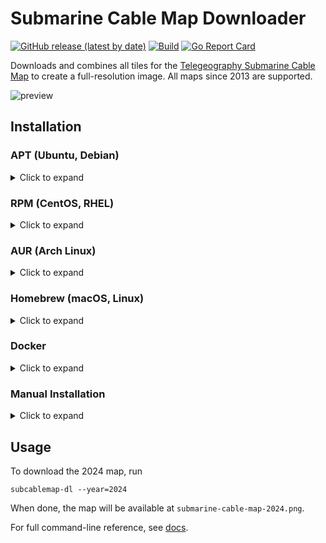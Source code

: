 # Submarine Cable Map Downloader
[![GitHub release (latest by date)](https://img.shields.io/github/v/release/gabe565/subcablemap-dl)](https://github.com/gabe565/subcablemap-dl/releases)
[![Build](https://github.com/gabe565/subcablemap-dl/actions/workflows/build.yaml/badge.svg)](https://github.com/gabe565/subcablemap-dl/actions/workflows/build.yaml)
[![Go Report Card](https://goreportcard.com/badge/github.com/gabe565/subcablemap-dl)](https://goreportcard.com/report/github.com/gabe565/subcablemap-dl)

Downloads and combines all tiles for the [Telegeography Submarine Cable Map](https://submarine-cable-map-2024.telegeography.com/) to create a full-resolution image. All maps since 2013 are supported.

![preview](https://github.com/gabe565/subcablemap-dl/assets/7717888/db101cfe-db1a-4c85-a91f-2e2a74d55041)

## Installation

### APT (Ubuntu, Debian)

<details>
  <summary>Click to expand</summary>

1. If you don't have it already, install the `ca-certificates` package
   ```shell
   sudo apt install ca-certificates
   ```

2. Add gabe565 apt repository
   ```
   echo 'deb [trusted=yes] https://apt.gabe565.com /' | sudo tee /etc/apt/sources.list.d/gabe565.list
   ```

3. Update apt repositories
   ```shell
   sudo apt update
   ```

4. Install subcablemap-dl
   ```shell
   sudo apt install subcablemap-dl
   ```
</details>

### RPM (CentOS, RHEL)

<details>
  <summary>Click to expand</summary>

1. If you don't have it already, install the `ca-certificates` package
   ```shell
   sudo dnf install ca-certificates
   ```

2. Add gabe565 rpm repository to `/etc/yum.repos.d/gabe565.repo`
   ```ini
   [gabe565]
   name=gabe565
   baseurl=https://rpm.gabe565.com
   enabled=1
   gpgcheck=0
   ```

3. Install subcablemap-dl
   ```shell
   sudo dnf install subcablemap-dl
   ```
</details>

### AUR (Arch Linux)

<details>
  <summary>Click to expand</summary>

Install [subcablemap-dl-bin](https://aur.archlinux.org/packages/subcablemap-dl-bin) with your [AUR helper](https://wiki.archlinux.org/index.php/AUR_helpers) of choice.
</details>

### Homebrew (macOS, Linux)

<details>
  <summary>Click to expand</summary>

Install subcablemap-dl from [gabe565/homebrew-tap](https://github.com/gabe565/homebrew-tap):
```shell
brew install gabe565/tap/subcablemap-dl
```
</details>

### Docker

<details>
  <summary>Click to expand</summary>

A Docker image is available at [`ghcr.io/gabe565/subcablemap-dl`](https://ghcr.io/gabe565/subcablemap-dl)

#### Usage
```shell
docker run --rm -it -v "$PWD:/data" ghcr.io/gabe565/subcablemap-dl --year=2024
```
</details>

### Manual Installation

<details>
  <summary>Click to expand</summary>

A binary is built for each release. You can either download one of these pre-built release assets, or you can perform a local Go build.

#### Released Binary
1. Download and run the [latest release](https://github.com/gabe565/subcablemap-dl/releases/latest) for your system and architecture.
2. Extract the binary and place it in the desired directory.

#### Local Go Build
```shell
go install gabe565.com/subcablemap-dl@latest
```

</details>

## Usage

To download the 2024 map, run
```shell
subcablemap-dl --year=2024
```
When done, the map will be available at `submarine-cable-map-2024.png`.

For full command-line reference, see [docs](./docs/subcablemap-dl.md).

